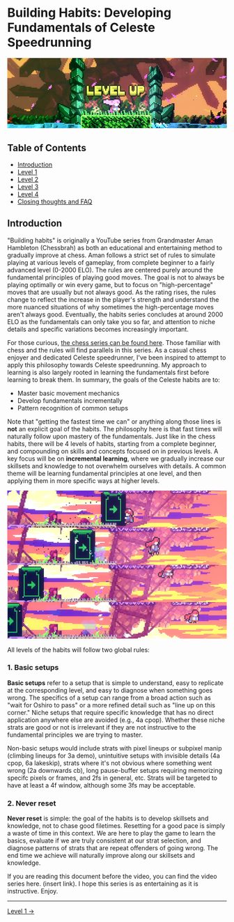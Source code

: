 # Building Habits: Developing Fundamentals of Celeste Speedrunning

<img src = "https://github.com/kwan22/habits/blob/main/images/levelup.png" width = 960>

## Table of Contents
- [Introduction](#introduction)
- [Level 1](https://github.com/kwan22/habits/blob/main/level1.md)
- [Level 2](https://github.com/kwan22/habits/blob/main/level2.md)
- [Level 3](https://github.com/kwan22/habits/blob/main/level3.md)
- [Level 4](https://github.com/kwan22/habits/blob/main/level4.md)
- [Closing thoughts and FAQ](https://github.com/kwan22/habits/blob/main/conclusions-faq.md)

## Introduction
"Building habits" is originally a YouTube series from Grandmaster Aman Hambleton (Chessbrah) as both an educational and entertaining method to gradually improve at chess. Aman follows a strict set of rules to simulate playing at various levels of gameplay, from complete beginner to a fairly advanced level (0-2000 ELO). The rules are centered purely around the fundamental principles of playing good moves. The goal is not to always be playing optimally or win every game, but to focus on "high-percentage" moves that are usually but not always good. As the rating rises, the rules change to reflect the increase in the player's strength and understand the more nuanced situations of why sometimes the high-percentage moves aren't always good. Eventually, the habits series concludes at around 2000 ELO as the fundamentals can only take you so far, and attention to niche details and specific variations becomes increasingly important.

For those curious, [the chess series can be found here](https://www.youtube.com/watch?v=ibDX4ReEikQ&list=PLUjxDD7HNNThwCNW3f36RZcMxPwQIjYae). Those familiar with chess and the rules will find parallels in this series. As a casual chess enjoyer and dedicated Celeste speedrunner, I've been inspired to attempt to apply this philosophy towards Celeste speedrunning. My approach to learning is also largely rooted in learning the fundamentals first before learning to break them. In summary, the goals of the Celeste habits are to:

- Master basic movement mechanics
- Develop fundamentals incrementally
- Pattern recognition of common setups

Note that "getting the fastest time we can" or anything along those lines is **not** an explicit goal of the habits. The philosophy here is that fast times will naturally follow upon mastery of the fundamentals. Just like in the chess habits, there will be 4 levels of habits, starting from a complete beginner, and compounding on skills and concepts focused on in previous levels. A key focus will be on **incremental learning**, where we gradually increase our skillsets and knowledge to not overwhelm ourselves with details. A common theme will be learning fundamental principles at one level, and then applying them in more specific ways at higher levels.

![Block](https://github.com/kwan22/habits/blob/main/images/shrine_block.png)

All levels of the habits will follow two global rules:

### 1. Basic setups  
**Basic setups** refer to a setup that is simple to understand, easy to replicate at the corresponding level, and easy to diagnose when something goes wrong. The specifics of a setup can range from a broad action such as "wait for Oshiro to pass" or a more refined detail such as "line up on this corner." Niche setups that require specific knowledge that has no direct application anywhere else are avoided (e.g., 4a cpop). Whether these niche strats are good or not is irrelevant if they are not instructive to the fundamental principles we are trying to master.

Non-basic setups would include strats with pixel lineups or subpixel manip (climbing lineups for 3a demo), unintuitive setups with invisible details (4a cpop, 6a lakeskip), strats where it's not obvious where something went wrong (2a downwards cb), long pause-buffer setups requiring memorizing specifc pixels or frames, and 2fs in general, etc. Strats will be targeted to have at least a 4f window, although some 3fs may be acceptable.

### 2. Never reset
**Never reset** is simple: the goal of the habits is to develop skillsets and knowledge, not to chase good filetimes. Resetting for a good pace is simply a waste of time in this context. We are here to play the game to learn the basics, evaluate if we are truly consistent at our strat selection, and diagnose patterns of strats that are repeat offenders of going wrong. The end time we achieve will naturally improve along our skillsets and knowledge.

If you are reading this document before the video, you can find the video series here. (insert link). I hope this series is as entertaining as it is instructive. Enjoy. 

---

[Level 1 &#8594;](https://github.com/kwan22/habits/blob/main/level1.md) 
